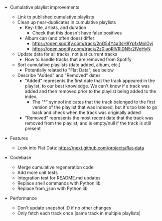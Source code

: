 - Cumulative playlist improvements
    - Link to published cumulative playlists
    - Clean up near-duplicates in cumulative playlists
        - Key: title, artists, and duration
            - Check that this doesn't have false positives
        - Album can (and often does) differ:
            - https://open.spotify.com/track/2nG54Y4a3sH9YpfxMolOyi
            - https://open.spotify.com/track/2z0IupRlVRlDN5r2IVqHyN
    - Update data for all tracks, not just current tracks
        - How to handle tracks that are removed from Spotify
    - Sort cumulative playlists (date added, album, etc.)
        - Potentially related to "Flat Data", see below
    - Describe "Added" and "Removed" dates
        - "Added" represents the first date that the track appeared in the
          playlist, to our best knowledge. We can't know if a track was added
          and then removed prior to the playlist being added to the index.
            - The "*" symbol indicates that the track belonged to the first
              version of the playlist that was indexed, but it's too late to go
              back and check when the track was originally added
        - "Removed" represents the most recent date that the track was removed
          from the playlist, and is empty/null if the track is still present

- Features
    - Look into Flat Data: https://next.github.com/projects/flat-data

- Codebase
    - Merge cumulative regeneration code
    - Add more unit tests
    - Integration test for README.md updates
    - Replace shell commands with Python lib
    - Replace from_json with Python lib

- Performance
    - Don't update snapshot ID if no other changes
    - Only fetch each track once (same track in multiple playlists)
